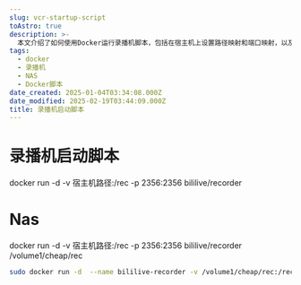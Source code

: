 ```yaml
---
slug: vcr-startup-script
toAstro: true
description: >-
  本文介绍了如何使用Docker运行录播机脚本，包括在宿主机上设置路径映射和端口映射，以及如何在NAS上运行相同的Docker命令。提供了具体的Docker命令示例，用于启动名为bililive-recorder的录播机容器，并将宿主机上的特定路径映射到容器内部。
tags:
  - docker
  - 录播机
  - NAS
  - Docker脚本
date_created: 2025-01-04T03:34:08.000Z
date_modified: 2025-02-19T03:44:09.000Z
title: 录播机启动脚本
---
```


# 录播机启动脚本

docker run -d -v 宿主机路径:/rec -p 2356:2356 bililive/recorder

# Nas

docker run -d -v 宿主机路径:/rec -p 2356:2356 bililive/recorder  
/volume1/cheap/rec

```sh
sudo docker run -d  --name bililive-recorder -v /volume1/cheap/rec:/rec -p 2356:2356 bililive/recorder
```
